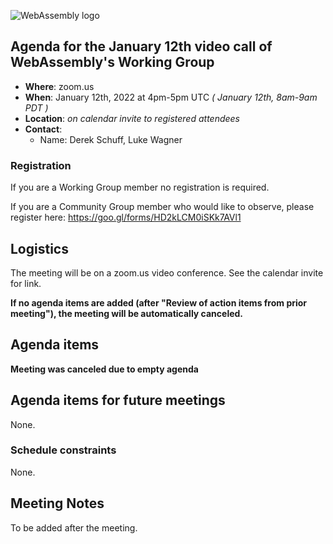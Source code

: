 ![WebAssembly logo](/images/WebAssembly.png)

## Agenda for the January 12th video call of WebAssembly's Working Group

- **Where**: zoom.us
- **When**: January 12th, 2022 at 4pm-5pm UTC *( January 12th, 8am-9am PDT )*
- **Location**: *on calendar invite to registered attendees*
- **Contact**:
    - Name: Derek Schuff, Luke Wagner

### Registration

If you are a Working Group member no registration is required.

If you are a Community Group member who would like to observe, please register here: https://goo.gl/forms/HD2kLCM0iSKk7AVl1

## Logistics

The meeting will be on a zoom.us video conference.
See the calendar invite for link.

**If no agenda items are added (after "Review of action items from prior meeting"),
the meeting will be automatically canceled.**

## Agenda items

**Meeting was canceled due to empty agenda**

## Agenda items for future meetings

None.

### Schedule constraints

None.

## Meeting Notes

To be added after the meeting.
